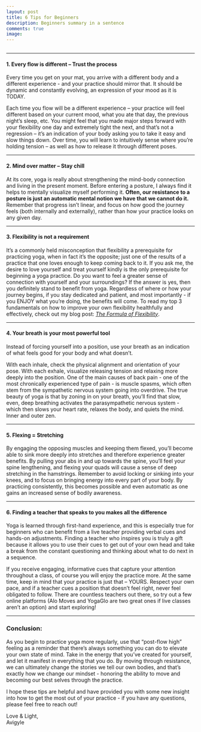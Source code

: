 ```yaml
---
layout: post
title: 6 Tips for Beginners
description: Beginners summary in a sentence
comments: true
image: 
---
```

<span class="image"><img src="{% link assets/images/beginners_2356_span.JPG %}" alt="" /></span>
<hr/>
<h4>1. Every flow is different – Trust the process</h4>
<p>
Every time you get on your mat, you arrive with a different body and a different experience - and your practice should mirror that. It should be dynamic and constantly evolving, an expression of your mood as it is TODAY. 
<p>
Each time you flow will be a different experience – your practice will feel different based on your current mood, what you ate that day, the previous night’s sleep, etc. You might feel that you made major steps forward with your flexibility one day and extremely tight the next, and that’s not a regression – it’s an indication of your body asking you to take it easy and slow things down. Over time, you will learn to intuitively sense where you’re holding tension – as well as how to release it through different poses.
<hr/>

<h4>2. Mind over matter – Stay chill</h4>
<p>
At its core, yoga is really about strengthening the mind-body connection and living in the present moment. Before entering a posture, I always find it helps to mentally visualize myself performing it. <b>Often, our resistance to a posture is just an automatic mental notion we have that we cannot do it.</b> Remember that progress isn’t linear, and focus on how good the journey feels (both internally and externally), rather than how your practice looks on any given day.
<hr/>

<h4>3. Flexibility is not a requirement</h4>
<p>
It’s a commonly held misconception that flexibility a prerequisite for practicing yoga, when in fact it’s the opposite; just one of the results of a practice that one loves enough to keep coming back to it. If you ask me, the desire to love yourself and treat yourself kindly is the only prerequisite for beginning a yoga practice. Do you want to feel a greater sense of connection with yourself and your surroundings? If the answer is yes, then you definitely stand to benefit from yoga. Regardless of where or how your journey begins, if you stay dedicated and patient, and most importantly - if you ENJOY what you’re doing, the benefits will come. To read my top 3 fundamentals on how to improve your own flexibility healthfully and effectively, check out my blog post: <i><a href="{% post_url 2021-03-15-flexibility %}">The Formula of Flexibility</a></i>.
<hr/>

<h4>4. Your breath is your most powerful tool</h4>
<p>
Instead of forcing yourself into a position, use your breath as an indication of what feels good for your body and what doesn’t. 
<p>
With each inhale, check the physical alignment and orientation of your pose. With each exhale, visualize releasing tension and relaxing more deeply into the position. One of the main causes of back pain - one of the most chronically experienced type of pain - is muscle spasms, which often stem from the sympathetic nervous system going into overdrive. The true beauty of yoga is that by zoning in on your breath, you’ll find that slow, even, deep breathing activates the parasympathetic nervous system - which then slows your heart rate, relaxes the body, and quiets the mind. Inner and outer zen.
<hr/>

<h4>5. Flexing = Stretching</h4>
<p>
By engaging the opposing muscles and keeping them flexed, you’ll become able to sink more deeply into stretches and therefore experience greater benefits. By pulling your abs in and up towards the spine, you’ll feel your spine lengthening, and flexing your quads will cause a sense of deep stretching in the hamstrings. Remember to avoid locking or sinking into your knees, and to focus on bringing energy into every part of your body. By practicing consistently, this becomes possible and even automatic as one gains an increased sense of bodily awareness.
<hr/>

<h4>6. Finding a teacher that speaks to you makes all the difference</h4>
<p>
Yoga is learned through first-hand experience, and this is especially true for beginners who can benefit from a live teacher providing verbal cues and hands-on adjustments. Finding a teacher who inspires you is truly a gift because it allows you to use their cues to get out of your own head and take a break from the constant questioning and thinking about what to do next in a sequence.
<p>
If you receive engaging, informative cues that capture your attention throughout a class, of course you will enjoy the practice more. At the same time, keep in mind that your practice is just that – YOURS. Respect your own pace, and if a teacher cues a position that doesn’t feel right, never feel obligated to follow. There are countless teachers out there, so try out a few online platforms (Alo Moves and YogaGlo are two great ones if live classes aren’t an option) and start exploring!
<hr/>

<h3>Conclusion:</h3>
<p> 
As you begin to practice yoga more regularly, use that “post-flow high” feeling as a reminder that there’s always something you can do to elevate your own state of mind. Take in the energy that you’ve created for yourself, and let it manifest in everything that you do. By moving through resistance, we can ultimately change the stories we tell our own bodies, and that’s exactly how we change our mindset - honoring the ability to move and becoming our best selves through the practice.
<p>
I hope these tips are helpful and have provided you with some new insight into how to get the most out of your practice - if you have any questions, please feel free to reach out!
<p>
Love & Light,<br/>
Avigyle
